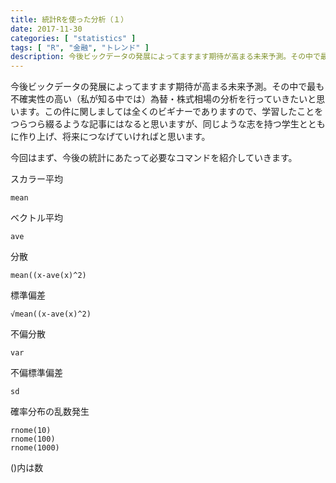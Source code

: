 ```yaml
---
title: 統計Rを使った分析（１）
date: 2017-11-30
categories: [ "statistics" ]
tags: [ "R", "金融", "トレンド" ]
description: 今後ビックデータの発展によってますます期待が高まる未来予測。その中で最も不確実性の高い（私が知る中では）為替・株式相場の分析を行っていきたいと思います。この件に関しましては全くのビギナーでありますので、学習したことをつらつら綴るような記事にはなると思いますが、同じような志を持つ学生とともに作り上げ、将来につなげていければと思います。
---
```


今後ビックデータの発展によってますます期待が高まる未来予測。その中で最も不確実性の高い（私が知る中では）為替・株式相場の分析を行っていきたいと思います。この件に関しましては全くのビギナーでありますので、学習したことをつらつら綴るような記事にはなると思いますが、同じような志を持つ学生とともに作り上げ、将来につなげていければと思います。

今回はまず、今後の統計にあたって必要なコマンドを紹介していきます。


スカラー平均

    mean

ベクトル平均

    ave

分散

    mean((x-ave(x)^2)

標準偏差

    √mean((x-ave(x)^2)

不偏分散    

    var

不偏標準偏差

    sd

確率分布の乱数発生

    rnome(10)
    rnome(100)
    rnome(1000)

()内は数